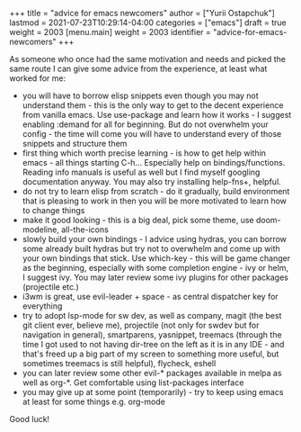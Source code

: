+++
title = "advice for emacs newcomers"
author = ["Yurii Ostapchuk"]
lastmod = 2021-07-23T10:29:14-04:00
categories = ["emacs"]
draft = true
weight = 2003
[menu.main]
  weight = 2003
  identifier = "advice-for-emacs-newcomers"
+++

As someone who once had the same motivation and needs and picked the same route I can give some advice from the experience, at least what worked for me:

-   you will have to borrow elisp snippets even though you may not understand them - this is the only way to get to the decent experience from vanilla emacs. Use use-package and learn how it works - I suggest enabling :demand for all for beginning. But do not overwhelm your config - the time will come you will have to understand every of those snippets and structure them
-   first thing which worth precise learning - is how to get help within emacs - all things starting C-h... Especially help on bindings/functions. Reading info manuals is useful as well but I find myself googling documentation anyway. You may also try installing help-fns+, helpful.
-   do not try to learn elisp from scratch - do it gradually, build environment that is pleasing to work in then you will be more motivated to learn how to change things
-   make it good looking - this is a big deal, pick some theme, use doom-modeline, all-the-icons
-   slowly build your own bindings - I advice using hydras, you can borrow some already built hydras but try not to overwhelm and come up with your own bindings that stick. Use which-key - this will be game changer as the beginning, especially with some completion engine - ivy or helm, I suggest ivy. You may later review some ivy plugins for other packages (projectile etc.)
-   i3wm is great, use evil-leader + space - as central dispatcher key for everything
-   try to adopt lsp-mode for sw dev, as well as company, magit (the best git client ever, believe me), projectile (not only for swdev but for navigation in general), smartparens, yasnippet, treemacs (through the time I got used to not having dir-tree on the left as it is in any IDE - and that's freed up a big part of my screen to something more useful, but sometimes treemacs is still helpful), flycheck, eshell
-   you can later review some other evil-\* packages available in melpa as well as org-\*. Get comfortable using list-packages interface
-   you may give up at some point (temporarily) - try to keep using emacs at least for some things e.g. org-mode

Good luck!

[//]: # "Exported with love from a post written in Org mode"
[//]: # "- https://github.com/kaushalmodi/ox-hugo"
